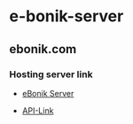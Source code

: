 # e-bonik-server
## ebonik.com
### Hosting server link
 * [eBonik Server](https://ebonikdb-1.herokuapp.com/)
 
 * [API-Link](https://ebonikdb-1.herokuapp.com/products)
